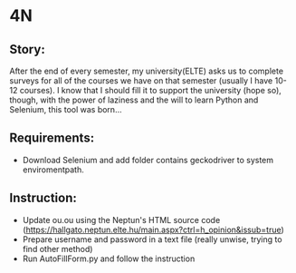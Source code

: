 # 4N

## Story:
After the end of every semester, my university(ELTE) asks us to complete surveys for all of the courses we have on that semester (usually I have 10-12 courses). I know that I should fill it to support the university (hope so), though, with the power of laziness and the will to learn Python and Selenium, this tool was born...

## Requirements:
- Download Selenium and add folder contains geckodriver to system enviromentpath.

## Instruction:
- Update ou.ou using the Neptun's HTML source code (https://hallgato.neptun.elte.hu/main.aspx?ctrl=h_opinion&issub=true)
- Prepare username and password in a text file (really unwise, trying to find other method)
- Run AutoFillForm.py and follow the instruction
